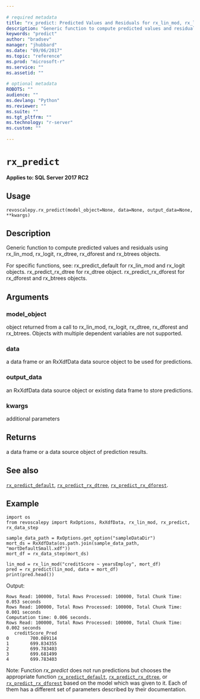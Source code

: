 ```yaml
--- 
 
# required metadata 
title: "rx_predict: Predicted Values and Residuals for rx_lin_mod, rx_logit, rx_dtree," 
description: "Generic function to compute predicted values and residuals using rx_lin_mod, rx_logit, rx_dtree, rx_dforest and rx_btrees objects.For specific functions, see:  rx_predict_default for rx_lin_mod and rx_logit objects. rx_predict_rx_dtree for rx_dtree object. rx_predict_rx_dforest for rx_dforest and rx_btrees objects." 
keywords: "predict" 
author: "bradsev" 
manager: "jhubbard" 
ms.date: "09/06/2017" 
ms.topic: "reference" 
ms.prod: "microsoft-r" 
ms.service: "" 
ms.assetid: "" 
 
# optional metadata 
ROBOTS: "" 
audience: "" 
ms.devlang: "Python" 
ms.reviewer: "" 
ms.suite: "" 
ms.tgt_pltfrm: "" 
ms.technology: "r-server" 
ms.custom: "" 
 
---
```


# `rx_predict`


**Applies to: SQL Server 2017 RC2**


## Usage



```
revoscalepy.rx_predict(model_object=None, data=None, output_data=None, **kwargs)
```





## Description

Generic function to compute predicted values and residuals using
rx_lin_mod, rx_logit, rx_dtree, rx_dforest and rx_btrees objects.

For specific functions, see:
    rx_predict_default for rx_lin_mod and rx_logit objects.
    rx_predict_rx_dtree for rx_dtree object.
    rx_predict_rx_dforest for rx_dforest and rx_btrees objects.


## Arguments


### model_object

object returned from a call to rx_lin_mod, rx_logit, rx_dtree,
rx_dforest and rx_btrees. Objects with multiple dependent variables are not
supported.


### data

a data frame or an RxXdfData data source object to be used for predictions.


### output_data

an RxXdfData data source object or existing data frame to store predictions.


### kwargs

additional parameters


## Returns

a data frame or a data source object of prediction results.


## See also

[`rx_predict_default`](rx-predict-default.md),
[`rx_predict_rx_dtree`](rx-predict-rx-dtree.md),
[`rx_predict_rx_dforest`](rx-predict-rx-dforest.md).


## Example



```
import os
from revoscalepy import RxOptions, RxXdfData, rx_lin_mod, rx_predict, rx_data_step

sample_data_path = RxOptions.get_option("sampleDataDir")
mort_ds = RxXdfData(os.path.join(sample_data_path, "mortDefaultSmall.xdf"))
mort_df = rx_data_step(mort_ds)

lin_mod = rx_lin_mod("creditScore ~ yearsEmploy", mort_df)
pred = rx_predict(lin_mod, data = mort_df)
print(pred.head())
```


Output:



```
Rows Read: 100000, Total Rows Processed: 100000, Total Chunk Time: 0.053 seconds 
Rows Read: 100000, Total Rows Processed: 100000, Total Chunk Time: 0.001 seconds 
Computation time: 0.006 seconds.
Rows Read: 100000, Total Rows Processed: 100000, Total Chunk Time: 0.002 seconds 
   creditScore_Pred
0        700.089114
1        699.834355
2        699.783403
3        699.681499
4        699.783403
```


Note: Function *rx_predict* does not run predictions but chooses the appropriate function [`rx_predict_default`](rx-predict-default.md), [`rx_predict_rx_dtree`](rx-predict-rx-dtree.md), or [`rx_predict_rx_dforest`](rx-predict-rx-dforest.md) based on the model which was given to it. Each of them has a different set of parameters described by their documentation. 
